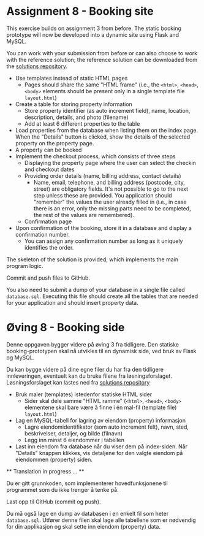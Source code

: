 # Assignment 8 - Booking site

This exercise builds on assignment 3 from before. The static booking prototype will now be developed into a dynamic site using Flask and MySQL.

You can work with your submission from before or can also choose to work with the reference solution; the reference solution can be downloaded from the [solutions repository](https://github.com/uis-dat310-spring2018/solutions/tree/master/assignment-3).

  *	Use templates instead of static HTML pages
    - Pages should share the same "HTML frame" (i.e., the `<html>`, `<head>`, `<body>` elements should be present only in a single template file `layout.html`)
  *	Create a table for storing property information
    - Store property identifier (as auto increment field), name, location, description, details, and photo (filename)
    -	Add at least 6 different properties to the table
  * Load properties from the database when listing them on the index page. When the "Details" button is clicked, show the details of the selected property on the property page.
  *	A property can be booked
  *	Implement the checkout process, which consists of three steps
    - Displaying the property page where the user can select the checkin and checkout dates
    - Providing order details (name, billing address, contact details)
        - Name, email, telephone, and billing address (postcode, city, street) are obligatory fields. It's not possible to go to the next step unless these are provided. You application should "remember" the values the user already filled in (i.e., in case there is an error, only the missing parts need to be completed, the rest of the values are remembered).
    - Confirmation page
  * Upon confirmation of the booking, store it in a database and display a confirmation number.
    - You can assign any confirmation number as long as it uniquely identifies the order.

The skeleton of the solution is provided, which implements the main program logic.

Commit and push files to GitHub.

You also need to submit a dump of your database in a single file called `database.sql`.  Executing this file should create all the tables that are needed for your application and should insert property data.


# Øving 8 - Booking side

Denne oppgaven bygger videre på øving 3 fra tidligere. Den statiske booking-prototypen skal nå utvikles til en dynamisk side, ved bruk av Flask og MySQL.

Du kan bygge videre på dine egne filer du har fra den tidligere innleveringen, eventuelt kan du bruke filene fra løsningsforslaget. Løsningsforslaget kan lastes ned fra [solutions repository](https://github.com/uis-dat310-spring2018/solutions/tree/master/assignment-3)

  * Bruk maler (templates) istedenfor statiske HTML sider
    - Sider skal dele samme "HTML ramme" (`<html>`, `<head>`, `<body>` elementene skal bare være å finne i én mal-fil (template file) `layout.html`)
  * Lag en MySQL-tabell for lagring av eiendom (property) informasjon
    - Lagre eiendomidentifikator (som auto increment felt), navn, sted, beskrivelser, detaljer, og bilde (filnavn)
    - Legg inn minst 6 eiendommer i tabellen
  * Last inn eiendom fra database når du viser dem på index-siden. Når "Details" knappen klikkes, vis detaljene for den valgte eiendom på eiendommen (property) siden.

** Translation in progress ... **


Du er gitt grunnkoden, som implementerer hovedfunksjonene til programmet som du ikke trenger å tenke på.

Last opp til GitHub (commit og push).

Du må også lage en dump av databasen i en enkelt fil som heter `database.sql`. Utfører denne filen skal lage alle tabellene som er nødvendig for din applikasjon og skal sette inn eiendom (property) data.
